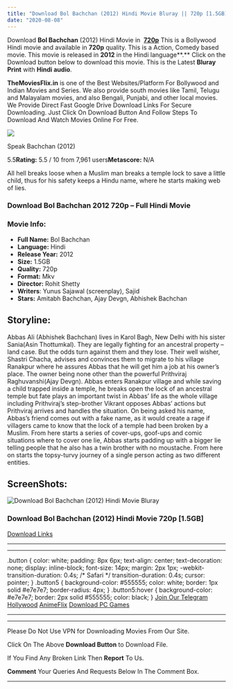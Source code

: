 ```yaml
---
title: "Download Bol Bachchan (2012) Hindi Movie Bluray || 720p [1.5GB]"
date: "2020-08-08"
---
```


Download **Bol Bachchan** (2012) Hindi Movie in  [**720p**](https://1moviesflix.com/720p-movies/) This is a Bollywood Hindi movie and available in **720p** quality. This is a Action, Comedy based movie. This movie is released in **2012** in the Hindi language**.** Click on the Download button below to download this movie. This is the Latest **Bluray Print** with **Hindi audio**.

**TheMoviesFlix.in** is one of the Best Websites/Platform For Bollywood and Indian Movies and Series. We also provide south movies like Tamil, Telugu and Malayalam movies, and also Bengali, Punjabi, and other local movies. We Provide Direct Fast Google Drive Download Links For Secure Downloading. Just Click On Download Button And Follow Steps To Download And Watch Movies Online For Free.

[![](https://m.media-amazon.com/images/M/MV5BZWNhNmJiNTctZWJlZi00ZGIzLTgyYTktYmJmNTlmZTA3NDIzXkEyXkFqcGdeQXVyODE5NzE3OTE@._V1_SX300.jpg)](https://www.imdb.com/title/tt1728986/ "Speak Bachchan")

Speak Bachchan (2012)

5.5**Rating:** 5.5 / 10 from 7,961 users**Metascore:** N/A

All hell breaks loose when a Muslim man breaks a temple lock to save a little child, thus for his safety keeps a Hindu name, where he starts making web of lies.

### Download Bol Bachchan 2012 720p – Full Hindi Movie

### Movie Info:

- **Full Name:** Bol Bachchan
- **Language:** Hindi
- **Release Year:** 2012
- **Size:** 1.5GB
- **Quality:** 720p
- **Format:** Mkv
- **Director:** Rohit Shetty
- **Writers**: Yunus Sajawal (screenplay), Sajid
- **Stars:** Amitabh Bachchan, Ajay Devgn, Abhishek Bachchan

## Storyline:

Abbas Ali (Abhishek Bachchan) lives in Karol Bagh, New Delhi with his sister Sania(Asin Thottumkal). They are legally fighting for an ancestral property – land case. But the odds turn against them and they lose. Their well wisher, Shastri Chacha, advises and convinces them to migrate to his village Ranakpur where he assures Abbas that he will get him a job at his owner’s place. The owner being none other than the powerful Prithviraj Raghuvanshi(Ajay Devgn). Abbas enters Ranakpur village and while saving a child trapped inside a temple, he breaks open the lock of an ancestral temple but fate plays an important twist in Abbas’ life as the whole village including Prithviraj’s step-brother Vikrant opposes Abbas’ actions but Prithviraj arrives and handles the situation. On being asked his name, Abbas’s friend comes out with a fake name, as it would create a rage if villagers came to know that the lock of a temple had been broken by a Muslim. From here starts a series of cover-ups, goof-ups and comic situations where to cover one lie, Abbas starts padding up with a bigger lie telling people that he also has a twin brother with no moustache. From here on starts the topsy-turvy journey of a single person acting as two different entities.

## ScreenShots:

![Download Bol Bachchan (2012) Hindi Movie Bluray](https://i.imgur.com/C7iV3Sv.jpg)

### Download Bol Bachchan (2012) Hindi Movie 720p \[1.5GB\]

[Download Links](https://1moviesflix.com?a270777880=S2JZcGJCb2Zsa0RQYmJ2MklpOUI1TEdndEFLYS83OTNTOEh5dUJwVUxpM0UyN1QrR3hUc3NqaFduaTY1QWhPL1NxMExrNlhWWElhaDRsUXk5OGpQc1RBdnNFWGs5Y1VEYkIwREpucENEZ0U9)

* * *

* * *

.button { color: white; padding: 8px 6px; text-align: center; text-decoration: none; display: inline-block; font-size: 14px; margin: 2px 1px; -webkit-transition-duration: 0.4s; /\* Safari \*/ transition-duration: 0.4s; cursor: pointer; } .button5 { background-color: #555555; color: white; border: 1px solid #e7e7e7; border-radius: 4px; } .button5:hover { background-color: #e7e7e7; border: 2px solid #555555; color: black; } [Join Our Telegram](http://gdrivepro.xyz/join.php) [Hollywood](https://moviesverse.com/) [AnimeFlix](https://animeflix.in/) [Download PC Games](https://gamesflix.net/)  

* * *

* * *

  

Please Do Not Use VPN for Downloading Movies From Our Site.

Click On The Above **Download Button** to Download File.

If You Find Any Broken Link Then **Report** To Us.

**Comment** Your Queries And Requests Below In The Comment Box.

* * *
